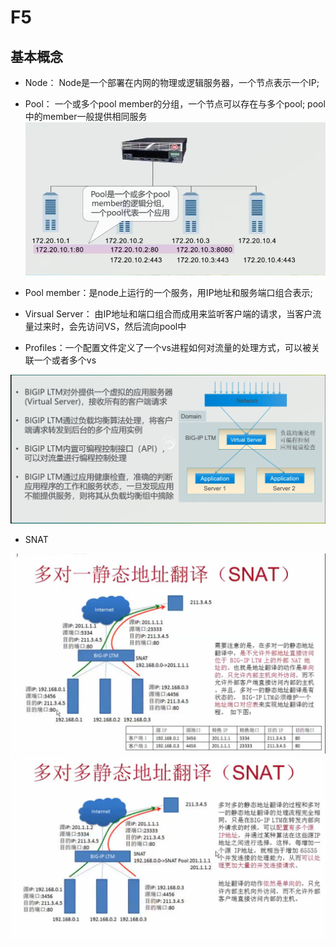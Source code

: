 # F5

## 基本概念

- Node： Node是一个部署在内网的物理或逻辑服务器，一个节点表示一个IP;
- Pool： 一个或多个pool member的分组，一个节点可以存在与多个pool; pool中的member一般提供相同服务
![binaryTree](../image/微信图片_20201106162958.png) 


- Pool member：是node上运行的一个服务，用IP地址和服务端口组合表示;
- Virsual Server： 由IP地址和端口组合而成用来监听客户端的请求，当客户流量过来时，会先访问VS，然后流向pool中
- Profiles：一个配置文件定义了一个vs进程如何对流量的处理方式，可以被关联一个或者多个vs 

![binaryTree](../image/微信图片_20201106161410.png) 


- SNAT

![binaryTree](../image/微信图片_20201109094413.png) 
![binaryTree](../image/微信图片_20201109094554.png) 
